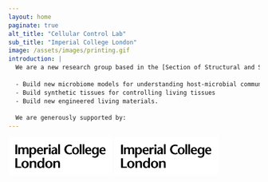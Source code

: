 ```yaml
---
layout: home
paginate: true
alt_title: "Cellular Control Lab"
sub_title: "Imperial College London"
image: /assets/images/printing.gif
introduction: |
  We are a new research group based in the [Section of Structural and Synthetic Biology](https://www.imperial.ac.uk/infectious-disease/research/structural-bio/) in the [Department of Infectious Disease](https://www.imperial.ac.uk/infectious-disease/) at **Imperial College London**. Our group uses 3D printing and fluidic technologies to:
  
  - Build new microbiome models for understanding host-microbial community relationship
  - Build synthetic tissues for controlling living tissues
  - Build new engineered living materials. 
  
  We are generously supported by:
---
```


<img src ="/assets/images/imperiallogo.svg" width="208.5" height="75.5"> <img src ="/assets/images/imperiallogo.svg" width="208.5" height="75.5">